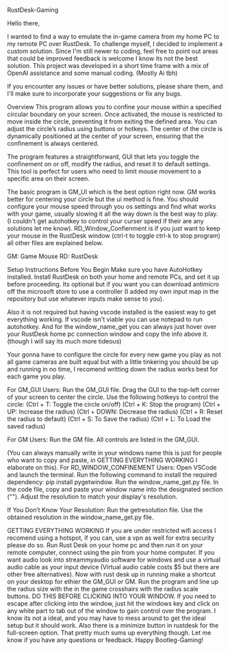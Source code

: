 RustDesk-Gaming

Hello there,

I wanted to find a way to emulate the in-game camera from my home PC to my remote PC over RustDesk. To challenge myself, I decided to implement a custom solution. Since I'm still newer to coding, feel free to point out areas that could be improved feedback is welcome I know its not the best solution. This project was developed in a short time frame with a mix of OpenAI assistance and some manual coding.
(Mostly Ai tbh)

If you encounter any issues or have better solutions, please share them, and I'll make sure to incorporate your suggestions or fix any bugs.

Overview
This program allows you to confine your mouse within a specified circular boundary on your screen. Once activated, the mouse is restricted to move inside the circle, preventing it from exiting the defined area. You can adjust the circle’s radius using buttons or hotkeys. The center of the circle is dynamically positioned at the center of your screen, ensuring that the confinement is always centered.

The program features a straightforward, GUI that lets you toggle the confinement on or off, modify the radius, and reset it to default settings. This tool is perfect for users who need to limit mouse movement to a specific area on their screen.

The basic program is GM_UI which is the best option right now.
GM works better for centering your circle but the ui method is fine.
You should configure your mouse speed through you os settings and find what works with your game, usually slowing it all the way down is the best way to play. (I couldn't get autohotkey to control your curser speed if their are any solutions let me know).
RD_Window_Confienment is if you just want to keep your mouse in the RustDesk window (ctrl-t to toggle ctrl-k to stop program)
all other files are explained below.

GM: Game Mouse
RD: RustDesk

Setup Instructions
Before You Begin
Make sure you have AutoHotkey installed.
Install RustDesk on both your home and remote PCs, and set it up before proceeding.
Its optional but if you want you can download antimicro off the microsoft store to use a controller (I added my own input map in the repository but use whatever inputs make sense to you). 

Also it is not required but having vscode installed is the easiest way to get everything working. If vscode isn't viable you can use notepad to run autohotkey. And for the window_name_get you can always just hover over your RustDesk home pc connection window and copy the info above it. (though I will say its much more tideous) 

Your gonna have to configure the circle for every new game you play as not all game cameras are built equal but with a little tinkering you should be up and running in no time, I recomend writting down the radius works best for each game you play. 

For GM_GUI Users:
Run the GM_GUI file.
Drag the GUI to the top-left corner of your screen to center the circle.
Use the following hotkeys to control the circle:
(Ctrl + T: Toggle the circle on/off)
(Ctrl + K: Stop the program)
(Ctrl + UP: Increase the radius)
(Ctrl + DOWN: Decrease the radius)
(Ctrl + R: Reset the radius to default)
(Ctrl + S: To Save the radius)
(Ctrl + L: To Load the saved radius)

For GM Users:
Run the GM file.
All controls are listed in the GM_GUI.

(You can always manually write in your windows name this is just for people who want to copy and paste, in GETTING EVERYTHING WORKING I elaborate on this).
For RD_WINDOW_CONFINEMENT Users:
Open VSCode and launch the terminal.
Run the following command to install the required dependency:
pip install pygetwindow.
Run the window_name_get.py file.
In the code file, copy and paste your window name into the designated section ("").
Adjust the resolution to match your display's resolution.

If You Don’t Know Your Resolution:
Run the getresolution file.
Use the obtained resolution in the window_name_get.py file.

GETTING EVERYTHING WORKING
If you are under restricted wifi access I recomend using a hotspot, if you can, use a vpn as well for extra security please do so. Run Rust Desk on your home pc and then run it on your remote computer, connect using the pin from your home computer. If you want audio look into streammyaudio software for windows and use a virtual audio cable as your input device (Virtual audio cable costs $5 but there are other free alternatives). Now with rust desk up in running make a shortcut on your desktop for ethier the GM_GUI or GM. Run the program and line up the radius size with the in the game crosshairs with the radius scale buttons. DO THIS BEFORE CLICKING INTO YOUR WINDOW. If you need to escape after clicking into the window, just hit the windows key and click on any white part to tab out of the window to gain control over the program. I know its not a ideal, and you may have to mess around to get the ideal setup but it should work. Also there is a minimize button in rustdesk for the full-screen option. That pretty much sums up everything though. Let me know if you have any questions or feedback. Happy Bootleg-Gaming!
